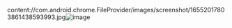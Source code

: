 content://com.android.chrome.FileProvider/images/screenshot/16552017803861438593993.jpg![image](https://user-images.githubusercontent.com/96363896/173554245-263d898b-5091-48d0-a37b-a7cd667b1246.png)






